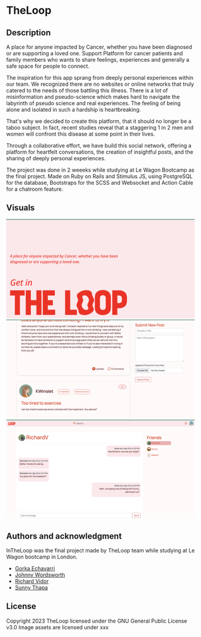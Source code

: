 # TheLoop

## Description

A place for anyone impacted by Cancer, whether you have been diagnosed or are supporting a loved one.
Support Platform for cancer patients and family members who wants to share feelings, experiences and generally a safe space for people to connect.

The inspiration for this app sprang from deeply personal experiences within our team. We recognized there are no websites or online networks that truly catered to the needs of those battling this illness. There is a lot of misinformation and pseudo-science which makes hard to navigate the labyrinth of pseudo science and real experiences. 
The feeling of being alone and isolated in such a hardship is heartbreaking.

That's why we decided to create this platform, that it should no longer be a taboo subject. In fact, recent studies reveal that a staggering 1 in 2 men and women will confront this disease at some point in their lives.

Through a collaborative effort, we have build this social network, offering a platform for heartfelt conversations, the creation of insightful posts, and the sharing of deeply personal experiences.

The project was done in 2 weeeks while studying at Le Wagon Bootcamp as the final project.
Made on Ruby on Rails and Stimulus JS, using PostgreSQL for the database, Bootstraps for the SCSS and Websocket and Action Cable for a chatroom feature.

## Visuals

<img src="app/assets/images/TheLoopImage1.png" width="600">
<img src="app/assets/images/TheLoopImage3.png" width="600">
<img src="app/assets/images/TheLoopImage2.png" width="600">

## Authors and acknowledgment
 InTheLoop was the final project made by TheLoop team while studying at Le Wagon bootcamp in London.
 
- [Gorka Echavarri](https://github.com/GorkaEchavarri)
- [Johnny Wordsworth](https://github.com/Wordeu)
- [Richard Vidor](https://github.com/rvidor)
- [Sunny Thapa](https://github.com/Sun-tha)
 
## License
Copyright 2023 TheLoop licensed under the GNU General Public License v3.0 Image assets are licensed under xxx
